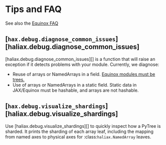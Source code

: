 # Tips and FAQ

See also the [Equinox FAQ](https://docs.kidger.site/equinox/faq/)

## [`hax.debug.diagnose_common_issues`][haliax.debug.diagnose_common_issues]

[haliax.debug.diagnose_common_issues][] is a function that will raise an exception if it detects problems with your module.
Currently, we diagnose:

* Reuse of arrays or NamedArrays in a field. [Equinox modules must be trees.](https://docs.kidger.site/equinox/faq/#a-module-saved-in-two-places-has-become-two-independent-copies)
* Use of arrays or NamedArrays in a static field. Static data in JAX/Equinox must be hashable, and arrays are not hashable.

## [`hax.debug.visualize_shardings`][haliax.debug.visualize_shardings]

Use [haliax.debug.visualize_shardings][] to quickly inspect how a PyTree is sharded.
It prints the sharding of each array leaf, including the mapping from named axes
to physical axes for :class:`haliax.NamedArray` leaves.
